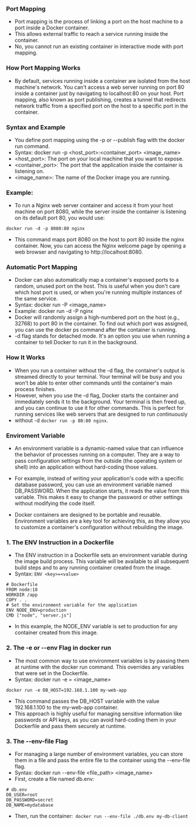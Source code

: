 ### Port Mapping
+ Port mapping is the process of linking a port on the host machine to a port inside a Docker container.
+ This allows external traffic to reach a service running inside the container.
+ No, you cannot run an existing container in interactive mode with port mapping.
### How Port Mapping Works
+ By default, services running inside a container are isolated from the host machine's network. You can't access a web server running on port 80 inside a container just by navigating to localhost:80 on your host. Port mapping, also known as port publishing, creates a tunnel that redirects network traffic from a specified port on the host to a specific port in the container.
### Syntax and Example
+ You define port mapping using the -p or --publish flag with the docker run command.
+ Syntax: docker run -p <host_port>:<container_port> <image_name>
+ <host_port>: The port on your local machine that you want to expose.
+ <container_port>: The port that the application inside the container is listening on.
+ <image_name>: The name of the Docker image you are running.
### Example:
+ To run a Nginx web server container and access it from your host machine on port 8080,
 while the server inside the container is listening on its default port 80, you would use:
```
docker run -d -p 8080:80 nginx
```
+ This command maps port 8080 on the host to port 80 inside the nginx container.
  Now, you can access the Nginx welcome page by opening a web browser and navigating to http://localhost:8080.

### Automatic Port Mapping
+ Docker can also automatically map a container's exposed ports to a random, unused port on the host. This is useful when you don't care which host port is used, or when you're running multiple instances of the same service.
+ Syntax: docker run -P <image_name>
+ Example: docker run -d -P nginx
+ Docker will randomly assign a high-numbered port on the host (e.g., 32768) to port 80 in the container. To find out which port was assigned, you can use the docker ps command after the container is running.
+ -d flag stands for detached mode. It's an option you use when running a container to tell Docker to run it in the background.
### How It Works
+ When you run a container without the -d flag, the container's output is streamed directly to your terminal. Your terminal will be busy and you won't be able to enter other commands until the container's main process finishes.
+ However, when you use the -d flag, Docker starts the container and immediately sends it to the background. Your terminal is then freed up, and you can continue to use it for other commands. This is perfect for running services like web servers that are designed to run continuously
+ without -d `docker run -p 80:80 nginx`. 

### Enviroment Variable
+ An environment variable is a dynamic-named value that can influence the behavior of processes running on a computer. They are a way to pass configuration settings from the outside (the operating system or shell) into an application without hard-coding those values.

+ For example, instead of writing your application's code with a specific database password, you can use an environment variable named DB_PASSWORD. When the application starts, it reads the value from this variable. This makes it easy to change the password or other settings without modifying the code itself.

+ Docker containers are designed to be portable and reusable. Environment variables are a key tool for achieving this, as they allow you to customize a container's configuration without rebuilding the image.
### 1. The ENV Instruction in a Dockerfile
+ The ENV instruction in a Dockerfile sets an environment variable during the image build process. This variable will be available to all subsequent build steps and to any running container created from the image.
+ Syntax: `ENV <key>=<value>`
 ```
# Dockerfile
FROM node:18
WORKDIR /app
COPY . .
# Set the environment variable for the application
ENV NODE_ENV=production
CMD ["node", "server.js"]
```
+ In this example, the NODE_ENV variable is set to production for any container created from this image.

### 2.  The -e or --env Flag in docker run
+ The most common way to use environment variables is by passing them at runtime with the docker run command. This overrides any variables that were set in the Dockerfile.
+ Syntax: docker run -e <key>=<value> <image_name>
```
docker run -e DB_HOST=192.168.1.100 my-web-app
```
+ This command passes the DB_HOST variable with the value 192.168.1.100 to the my-web-app container.
+ This approach is highly useful for managing sensitive information like passwords or API keys, as you can avoid hard-coding them in your Dockerfile and pass them securely at runtime.
### 3. The --env-file Flag
+ For managing a large number of environment variables, you can store them in a file and pass the entire file to the container using the --env-file flag.
+ Syntax: docker run --env-file <file_path> <image_name>
+ First, create a file named db.env:
```
# db.env
DB_USER=root
DB_PASSWORD=secret
DB_NAME=mydatabase
```
+ Then, run the container:` docker run --env-file ./db.env my-db-client`
